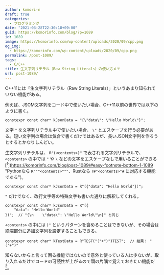 ```yaml
---
author: komori-n
draft: true
categories:
  - プログラミング
date: "2021-03-28T22:30:18+09:00"
guid: https://komorinfo.com/blog/?p=1089
id: 1089
image: https://komorinfo.com/wp-content/uploads/2020/09/cpp.png
og_img:
  - https://komorinfo.com/wp-content/uploads/2020/09/cpp.png
permalink: /post-1089/
tags:
  - C/C++
title: 生文字列リテラル（Raw String Literals）の使い方メモ
url: post-1089/
---
```


C++11には「生文字列リテラル（Raw String Literals）」というあまり知られていない機能がある。

例えば、JSOM文字列をコード中で使いたい場合、C++11以前の世界では以下のように書く。

```
constexpr const char* kJsonData = "{\"data\": \"Hello World\"}";
```

文字 `"` を文字列リテラル中で使いたい場合、 `\"` とエスケープを行う必要がある。短い文字列の場合は気合で書くだけではあるが、長いJSON文字列を作ろうとするとかなりしんどい。

生文字列リテラルは、 `R"(<contents>)"` で表される文字列リテラルで、 `<contents>` の中では `"` や `\` などの文字をエスケープなしで用いることができる<span class="easy-footnote-margin-adjust" id="easy-footnote-1-1089"></span><span class="easy-footnote">[<sup>1</sup>](https://komorinfo.com/blog/post-1089/#easy-footnote-bottom-1-1089 "Pythonなら <code>R"""&lt;contents>"""</code>、Rustなら <code>r#"&lt;contents>"#</code> に対応する機能である")</span>。

```
constexpr const char* kJsonData = R"({"data": "Hello World"})";
```

`"` だけでなく、改行文字等の特殊文字も書いた通りに解釈してくれる。

```
constexpr const char* kJsonData = R"({
    "data": "Hello World"
})";  // "{\n    \"data\": \"Hello World\"\n}" と同じ
```

`<contents>` の中には `)"` というパターンを含めることはできないが、その場合は終端部分に追加文字列を設定することもできる。

```
constexpr const char* kTestData = R"TEST("("+")")TEST";  // 結果： "("+")"
```

知らないからと言って困る機能ではないので意外と使っている人は少ないが、取り入れるだけでコードの可読性が上がるので頭の片隅で覚えておきたい機能だ<span class="easy-footnote-margin-adjust" id="easy-footnote-2-1089"></span><span class="easy-footnote">[<sup>2</sup>](https://komorinfo.com/blog/post-1089/#easy-footnote-bottom-2-1089 "ちなみに僕はclang-tidyくんのwarningで初めて知った")</span>。
